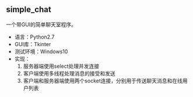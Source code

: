 ## simple_chat
一个带GUI的简单聊天室程序。
 - 语言：Python2.7
 - GUI库：Tkinter
 - 测试环境：Windows10
 - 实现：
	1. 服务器端使用select处理并发连接
	2. 客户端使用多线程处理消息的接受和发送
	3. 客户端和服务器端使用两个socket连接，分别用于传送聊天消息和在线用户列表
